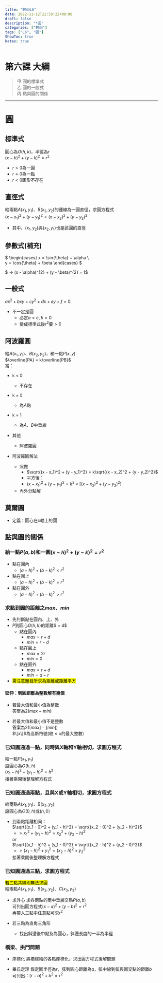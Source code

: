 ```yaml
---
title: "數學L6"
date: 2022-11-12T22:59:22+08:00
draft: false
description: "*圓"
categories: ["數學"]
tags: ["L6", "圓"]
ShowToc: true
katex: true
---
```


# 第六課 大綱
> 甲 圓的標準式  
> 乙 圓的一般式  
> 丙 點與圓的關係  

------------
# 圓
## 標準式
圓心為$O(h, k)$，半徑為$r$  
$(x - h)^2 + (y - k)^2 = r^2$
- $r > 0$為一圓
- $r = 0$為一點
- $r < 0$圖形不存在

## 直徑式
給兩點$A(x_1, y_1)$、$B(x_2, y_2)$的連線為一圓直徑，求圓方程式  
$(x - x_1)^2 + (y - y_1)^2 = (x - x_2)^2 + (y - y_2)^2$
- 其中，$(x_1, y_2)$與$(x_2, y_1)$也是該圓的直徑

## 參數式(補充)
$
\begin{cases}
  x = \sin{\theta} + \alpha \\\
  y = \cos{\theta} + \beta
\end{cases}
$

$ => (x - \alpha)^{2} + (y - \beta)^{2} = 1$

## 一般式
$ax^2 + bxy + cy^2 + dx + ey + f = 0$
- 不一定是圓
  - 必定$a = c, b = 0$
  - 變成標準式後$r^2$要$>0$

## 阿波羅圓
給$A(x_1, y_1)$、$B(x_2, y_2)$，和一點$P(x, y)$  
$\overline{PA} = k\overline{PB}$  
當：  
- k < 0
  - 不存在
- k = 0
  - 為$A$點
- k = 1
  - 為$A$、$B$中垂線
- 其他
  - 阿波羅圓

- 阿波羅圓解法
  - 照做
    - $\sqrt{(x - x_1)^2 + (y - y_1)^2} = k\sqrt{(x - x_2)^2 + (y - y_2)^2}$
    - 平方後：
    - $(x - x_1)^2 + (y - y_1)^2 = k^2 \times [(x - x_2)^2 + (y - y_2)^2]$
  - 內外分點解
    
## 莫爾圓
- 定義：圓心在$x$軸上的圓

## 點與圓的關係
### 給一點$P(a, b)$和一圓$(x - h)^2 + (y - k)^2 = r^2$
- 點在圓內
  - $(a - h)^2 + (b - k)^2 < r^2$
- 點在圓上
  - $(a - h)^2 + (b - k)^2 = r^2$
- 點在圓外
  - $(a - h)^2 + (b - k)^2 > r^2$

### 求點到圓的距離之$max$、$min$  
- 先判斷點在圓內、上、外
- $P$到圓心$O(h, k)$的距離$ = d$
  - 點在圓內
    - $max = r + d$
    - $min = r - d$
  - 點在圓上
    - $max = 2r$
    - $min = 0$
  - 點在圓外
    - $max = r + d$
    - $min = d - r$
- <mark>需注意題目所求為距離或距離平方</mark>

#### 延伸：到圓距離為整數解有幾個
- 若最大值和最小值為整數  
答案為$2(max - min)$

- 若最大值和最小值不是整數  
答案為$2([max] - [min])$  
$\[x\]$為高斯符號(取$\leq x$的最大整數)

### 已知圓通過一點，同時與X軸和Y軸相切，求圓方程式
給一點$P(x_1, y_1)$  
設圓心為$O(h, h)$  
$(x_1 - h)^2 + (y_1 - h)^2 = h^2$  
接著乘開後整理解方程式  

### 已知圓通過兩點，且與X<red>或</red>Y軸相切，求圓方程式
給兩點$A(x_1, y_1)$、$B(x_2, y_2)$  
設圓心為$O(0, h)$或$(h, 0)$  

- 到兩點距離相同：  
$\sqrt{(x_1 - 0)^2 + (y_1 - h)^2} = \sqrt{(x_2 - 0)^2 + (y_2 - h)^2}$  
$=> {x_1}^2 + (y_1 - h)^2 = {x_2}^2 + (y_2 - h)^2$  
$or$  
$\sqrt{(x_1 - h)^2 + (y_1 - 0)^2} = \sqrt{(x_2 - h)^2 + (y_2 - 0)^2}$  
$=> (x_1 - h)^2 + {y_1}^2 = (x_2 - h)^2 + {y_2}^2$  
接著乘開後整理解方程式  

### 已知圓通過三點，求圓方程式
<mark>若三點共線則無法求圓</mark>  
給兩點$A(x_1, y_1)$、$B(x_2, y_2)$、$C(x_3, y_3)$    

- 求外心
求各兩點的兩中垂線交點$P(a, b)$  
可列出圓方程式$(x - a)^2 + (y - b)^2 = r^2$  
再帶入三點中任意點可求$r^2$  

- 若三點為直角三角形
  - 找出斜邊後中點及為圓心，斜邊長度的一半為半徑

### 橋梁、拱門問題
- 座標化
將橋樑給的各點座標化，求出圓方程式後解問題

- 畢氏定理
假定圓半徑為$r$，弦到圓心距離為$a$，弦中線到弦與圓交點的距離$b$  
可列出：$(r - a)^2 + b^2 = r^2$
